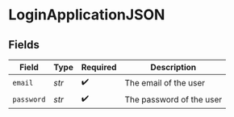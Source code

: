 # LoginApplicationJSON


## Fields

| Field                    | Type                     | Required                 | Description              |
| ------------------------ | ------------------------ | ------------------------ | ------------------------ |
| `email`                  | *str*                    | :heavy_check_mark:       | The email of the user    |
| `password`               | *str*                    | :heavy_check_mark:       | The password of the user |